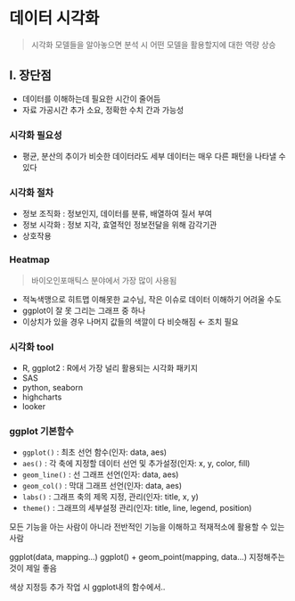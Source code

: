 # 데이터 시각화
> 시각화 모델들을 알아놓으면 분석 시 어떤 모델을 활용할지에 대한 역량 상승

## I. 장단점
- 데이터를 이해하는데 필요한 시간이 줄어듬
- 자료 가공시간 추가 소요, 정확한 수치 간과 가능성

### 시각화 필요성
- 평균, 분산의 추이가 비슷한 데이터라도 세부 데이터는 매우 다른 패턴을 나타낼 수 있다

### 시각화 절차
- 정보 조직화 : 정보인지, 데이터를 분류, 배열하여 질서 부여
- 정보 시각화 : 정보 지각, 효열적인 정보전달을 위해 감각기관 
- 상호작용

### Heatmap
> 바이오인포매틱스 분야에서 가장 많이 사용됨
- 적녹색맹으로 히트맵 이해못한 교수님, 작은 이슈로 데이터 이해하기 어려울 수도
- ggplot이 잘 못 그리는 그래프 중 하나
- 이상치가 있을 경우 나머지 값들의 색깔이 다 비슷해짐 $\leftarrow$ 조치 필요

### 시각화 tool
- R, ggplot2 : R에서 가장 널리 활용되는 시각화 패키지
- SAS
- python, seaborn
- highcharts
- looker

### ggplot 기본함수
- `ggplot()` : 최초 선언 함수(인자: data, aes)
- `aes()` : 각 축에 지정할 데이터 선언 및 추가설정(인자: x, y, color, fill)
- `geom_line()` : 선 그래프 선언(인자: data, aes) 
- `geom_col()` : 막대 그래프 선언(인자: data, aes)
- `labs()` : 그래프 축의 제목 지정, 관리(인자: title, x, y)
- `theme()` : 그래프의 세부설정 관리(인자: title, line, legend, position)

모든 기능을 아는 사람이 아니라 전반적인 기능을 이해하고 적재적소에 활용할 수 있는 사람

ggplot(data, mapping...)
ggplot() + geom_point(mapping, data...)
지정해주는 것이 제일 좋음

색상 지정등 추가 작업 시 ggplot내의 함수에서..